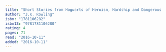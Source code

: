 ```yaml
---
title: "Short Stories from Hogwarts of Heroism, Hardship and Dangerous Hobbies (Pottermore Presents, #1)"
author: "J.K. Rowling"
isbn: "1781106282"
isbn13: "9781781106280"
rating: 4
pages: 71
read: "2016-10-11"
added: "2016-10-11"
---
```


